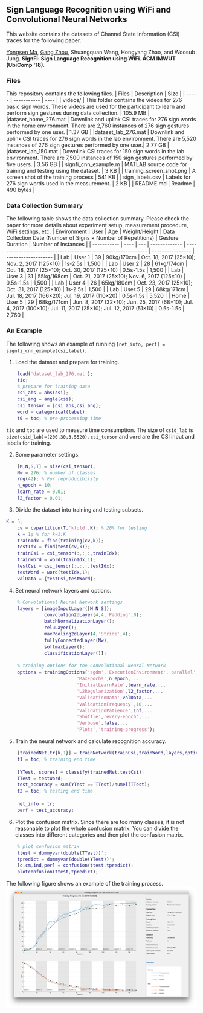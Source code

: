 ## Sign Language Recognition using WiFi and Convolutional Neural Networks

This website contains the datasets of Channel State Information (CSI) traces for the following paper.

[Yongsen Ma](http://www.cs.wm.edu/~yma/), [Gang Zhou](http://gzhou.blogs.wm.edu), Shuangquan Wang, Hongyang Zhao, and Woosub Jung. **SignFi: Sign Language Recognition using WiFi. ACM IMWUT (UbiComp '18)**.

### Files
This repository contains the following files.
| Files | Description | Size |
| ----- | ----------- | ---- |
| videos/ | This folder contains the videos for 276 basic sign words. These videos are used for the participant to learn and perform sign gestures during data collection. | 105.9 MB |
|dataset_home_276.mat | Downlink and uplink CSI traces for 276 sign words in the home environment. There are 2,760 instances of 276 sign gestures performed by one user. | 1.37 GB |
|dataset_lab_276.mat | Downlink and uplink CSI traces for 276 sign words in the lab environment. There are 5,520 instances of 276 sign gestures performed by one user.| 2.77 GB |
|dataset_lab_150.mat | Downlink CSI traces for 150 sign words in the lab environment. There are 7,500 instances of 150 sign gestures performed by five users. | 3.56 GB |
| signfi_cnn_example.m | MATLAB source code for training and testing using the dataset. | 3 KB |
| training_screen_shot.png | A screen shot of the training process | 541 KB |
| sign_labels.csv | Labels for 276 sign words used in the measurement. | 2 KB |
| README.md | Readme | 490 bytes |


### Data Collection Summary
The following table shows the data collection summary. Please check the paper for more details about experiment setup, measurement procedure, WiFi settings, etc.
| Environment | User | Age | Weight/Height | Data Collection Date (Number of Signs × Number of Repetitions) | Gesture Duration | Number of Instances |
| ----------- | ---- | --- | ------------- | -------------------------------------------------------------- | ---------------- | ------------------- |
| Lab  | User 1 | 39 | 90kg/170cm | Oct. 18, 2017 (25×10); Nov. 2, 2017 (125×10) | 1s-2.5s | 1,500 |
| Lab  | User 2 | 28 | 61kg/174cm | Oct. 18, 2017 (25×10); Oct. 30, 2017 (125×10) | 0.5s-1.5s | 1,500 |
| Lab  | User 3 | 31 | 55kg/168cm | Oct. 21, 2017 (25×10); Nov. 6, 2017 (125×10) | 0.5s-1.5s | 1,500 |
| Lab  | User 4 | 26 | 65kg/180cm | Oct. 23, 2017 (25×10); Oct. 31, 2017 (125×10) | 1s-2.5s | 1,500 |
| Lab  | User 5 | 29 | 68kg/171cm | Jul. 18, 2017 (166×20); Jul. 19, 2017 (110×20) | 0.5s-1.5s | 5,520 |
| Home | User 5 | 29 | 68kg/171cm | Jun. 8, 2017 (32×10); Jun. 25, 2017 (68×10); Jul. 4, 2017 (100×10); Jul. 11, 2017 (25×10); Jul. 12, 2017 (51×10) | 0.5s-1.5s | 2,760 |


### An Example
The following shows an example of running `[net_info, perf] = signfi_cnn_example(csi,label)`.
1. Load the dataset and prepare for training.
```Matlab
	load('dataset_lab_276.mat');
    tic;
	% prepare for training data
    csi_abs = abs(csi);
    csi_ang = angle(csi);
	csi_tensor = [csi_abs,csi_ang];
    word = categorical(label);
    t0 = toc; % pre-processing time
```
`tic` and `toc` are used to measure time consumption. The size of `csid_lab` is `size(csid_lab)=(200,30,3,5520)`. `csi_tensor` and `word` are the CSI input and labels for training.

2. Some parameter settings.
```Matlab
	[M,N,S,T] = size(csi_tensor);
    Nw = 276; % number of classes
    rng(42); % For reproducibility
    n_epoch = 10;
    learn_rate = 0.01;
    l2_factor = 0.01;
```

3. Divide the dataset into training and testing subsets.
```Matlab
K = 5;
    cv = cvpartition(T,'kfold',K); % 20% for testing
    k = 1; % for k=1:K
    trainIdx = find(training(cv,k));
    testIdx = find(test(cv,k));
    trainCsi = csi_tensor(:,:,:,trainIdx);
    trainWord = word(trainIdx,1);
    testCsi = csi_tensor(:,:,:,testIdx);
    testWord = word(testIdx,1);
    valData = {testCsi,testWord};
```

4. Set neural network layers and options.
```Matlab
	% Convolutional Neural Network settings
    layers = [imageInputLayer([M N S]);
              convolution2dLayer(4,4,'Padding',0);
              batchNormalizationLayer();
              reluLayer();
              maxPooling2dLayer(4,'Stride',4); 
              fullyConnectedLayer(Nw);
              softmaxLayer();
              classificationLayer()];

	% training options for the Convolutional Neural Network
    options = trainingOptions('sgdm','ExecutionEnvironment','parallel',...
                          'MaxEpochs',n_epoch,...
                          'InitialLearnRate',learn_rate,...
                          'L2Regularization',l2_factor,...
                          'ValidationData',valData,...
                          'ValidationFrequency',10,...
                          'ValidationPatience',Inf,...
                          'Shuffle','every-epoch',...
                          'Verbose',false,...
                          'Plots','training-progress');
```
5. Train the neural network and calculate recognition accuracy.
```Matlab
    [trainedNet,tr{k,1}] = trainNetwork(trainCsi,trainWord,layers,options);
    t1 = toc; % training end time

    [YTest, scores] = classify(trainedNet,testCsi);
    TTest = testWord;
    test_accuracy = sum(YTest == TTest)/numel(TTest);
    t2 = toc; % testing end time

    net_info = tr;
    perf = test_accuracy;
```

6. Plot the confusion matrix. Since there are too many classes, it is not reasonable to plot the whole confusion matrix. You can divide the classes into different categories and then plot the confusion matrix.
```Matlab
    % plot confusion matrix
    ttest = dummyvar(double(TTest))';
    tpredict = dummyvar(double(YTest))';
    [c,cm,ind,per] = confusion(ttest,tpredict);
    plotconfusion(ttest,tpredict);
```

The following figure shows an example of the training process.
![Training process](./training_screen_shot.png)